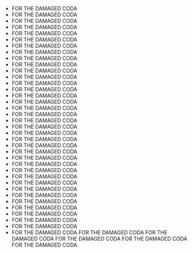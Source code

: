 * FOR THE DAMAGED CODA
* FOR THE DAMAGED CODA
* FOR THE DAMAGED CODA
* FOR THE DAMAGED CODA
* FOR THE DAMAGED CODA
* FOR THE DAMAGED CODA
* FOR THE DAMAGED CODA
* FOR THE DAMAGED CODA
* FOR THE DAMAGED CODA
* FOR THE DAMAGED CODA
* FOR THE DAMAGED CODA
* FOR THE DAMAGED CODA
* FOR THE DAMAGED CODA
* FOR THE DAMAGED CODA
* FOR THE DAMAGED CODA
* FOR THE DAMAGED CODA
* FOR THE DAMAGED CODA
* FOR THE DAMAGED CODA
* FOR THE DAMAGED CODA
* FOR THE DAMAGED CODA
* FOR THE DAMAGED CODA
* FOR THE DAMAGED CODA
* FOR THE DAMAGED CODA
* FOR THE DAMAGED CODA
* FOR THE DAMAGED CODA
* FOR THE DAMAGED CODA
* FOR THE DAMAGED CODA
* FOR THE DAMAGED CODA
* FOR THE DAMAGED CODA
* FOR THE DAMAGED CODA
* FOR THE DAMAGED CODA
* FOR THE DAMAGED CODA
* FOR THE DAMAGED CODA
* FOR THE DAMAGED CODA
* FOR THE DAMAGED CODA
* FOR THE DAMAGED CODA
* FOR THE DAMAGED CODA
FOR THE DAMAGED CODA
FOR THE DAMAGED CODA
FOR THE DAMAGED CODA
FOR THE DAMAGED CODA
FOR THE DAMAGED CODA
